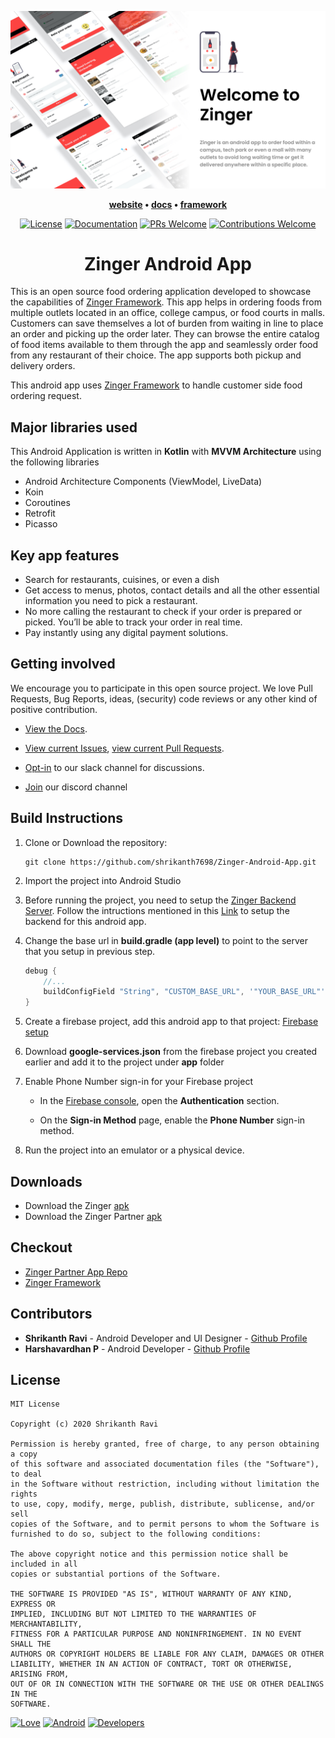 ![Cover Image](zinger_app_cover_with_text.jpg)

<p align="center">
  <strong>
    <a href="https://zinger.pw/app">website</a>
    •
    <a href="https://zinger.pw/app/docs">docs</a>
    •
    <a href="https://zinger.pw">framework</a>
  </strong>
</p>

<p align="center">
  <a href="LICENSE"><img alt="License" src="https://img.shields.io/badge/license-MIT-green"></a>
  <a href="https://zinger.pw/app/docs"><img alt="Documentation" src="https://img.shields.io/badge/code-documented-brightgreen.svg?style=flat-square"></a>
  <a href="https://github.com/shrikanth7698/Zinger-Android-App/pulls"><img alt="PRs Welcome" src="https://img.shields.io/badge/PRs-welcome-brightgreen.svg?style=flat-square"></a>
  <a href="https://github.com/shrikanth7698/Zinger-Android-App/pulls"><img alt="Contributions Welcome" src="https://img.shields.io/badge/contributions-welcome-brightgreen.svg?style=flat-square"></a>

</p>

<h1 align="center">
  Zinger Android App
</h1>

This is an open source food ordering application developed to showcase the capabilities of <a href="https://zinger.pw" target="_blank">Zinger Framework</a>. This app helps in ordering foods from multiple outlets located in an office, college campus, or food courts in malls. Customers can save themselves a lot of burden from waiting in line to place an order and picking up the order later. They can browse the entire catalog of food items available to them through the app and seamlessly order food from any restaurant of their choice. The app supports both pickup and delivery orders.

This android app uses <a href="https://zinger.pw" target="_blank">Zinger Framework</a> to handle customer side food ordering request. 

## Major libraries used
This Android Application is written in **Kotlin** with **MVVM Architecture** using the following libraries
- Android Architecture Components (ViewModel, LiveData)
- Koin
- Coroutines
- Retrofit
- Picasso

## Key app features
*  Search for restaurants, cuisines, or even a dish
*  Get access to menus, photos, contact details and all the other essential information you need to pick a restaurant.
*  No more calling the restaurant to check if your order is prepared or picked. You’ll be able to track your order in real time.
*  Pay instantly using any digital payment solutions.

## Getting involved
We encourage you to participate in this open source project. We love Pull Requests, Bug Reports, ideas, (security) code reviews or any other kind of positive contribution.

* [View the Docs](https://zinger.pw/app/docs).

* [View current Issues](https://github.com/shrikanth7698/Zinger-Android-App/issues), [view current Pull Requests](https://github.com/shrikanth7698/Zinger-Android-App/pulls).

* [Opt-in](https://join.slack.com/t/zinger-workspace/shared_invite/zt-e6xt0gc2-nBEy85RhEy7NZv3gWCt6Dg) to our slack channel for discussions.

* [Join](https://discord.gg/TqADaXV) our discord channel


## Build Instructions


1. Clone or Download the repository:

    ```shell
    git clone https://github.com/shrikanth7698/Zinger-Android-App.git
    ```

2. Import the project into Android Studio

3. Before running the project, you need to setup the <a href="https://zinger.pw" target="_blank">Zinger Backend Server</a>. Follow the intructions mentioned in this <a href="https://zinger.pw" target="_blank">Link</a> to setup the backend for this android app. 

4. Change the base url in **build.gradle (app level)** to point to the server that you setup in previous step.

    ```gradle
    debug {
        //...
        buildConfigField "String", "CUSTOM_BASE_URL", '"YOUR_BASE_URL"'
    }
    ```

5. Create a firebase project, add this android app to that project:
<a href="https://firebase.google.com/docs/android/setup" target="_blank">Firebase setup</a>

6. Download **google-services.json** from the firebase project you created earlier and add it to the project under **app** folder

7. Enable Phone Number sign-in for your Firebase project

   * In the <a href="https://console.firebase.google.com/" target="_blank">Firebase console</a>, open the **Authentication** section.

   * On the **Sign-in Method** page, enable the **Phone Number** sign-in method.
   
8. Run the project into an emulator or a physical device. 

## Downloads

* Download the Zinger <a href="https://drive.google.com/open?id=14D8b8t7Au3oz_TEp609Qyb3dvR5Vk7Xe" target="_blank">apk</a>
* Download the Zinger Partner <a href="https://drive.google.com/open?id=1dJ2R8eqsz2vc54rB4lZ8E6EN_oB1AuOD" target="_blank">apk</a>

## Checkout

* <a href="https://github.com/harshavardhan98/Zinger-Seller-App" target="_blank">Zinger Partner App Repo</a>
* <a href="https://zinger.pw" target="_blank">Zinger Framework</a>

## Contributors

* **Shrikanth Ravi** - Android Developer and UI Designer - <a href="https://github.com/shrikanth7698" target="_blank">Github Profile</a>
* **Harshavardhan P** - Android Developer - <a href="https://github.com/harshavardhan98" target="_blank">Github Profile</a>

## License
```
MIT License

Copyright (c) 2020 Shrikanth Ravi

Permission is hereby granted, free of charge, to any person obtaining a copy
of this software and associated documentation files (the "Software"), to deal
in the Software without restriction, including without limitation the rights
to use, copy, modify, merge, publish, distribute, sublicense, and/or sell
copies of the Software, and to permit persons to whom the Software is
furnished to do so, subject to the following conditions:

The above copyright notice and this permission notice shall be included in all
copies or substantial portions of the Software.

THE SOFTWARE IS PROVIDED "AS IS", WITHOUT WARRANTY OF ANY KIND, EXPRESS OR
IMPLIED, INCLUDING BUT NOT LIMITED TO THE WARRANTIES OF MERCHANTABILITY,
FITNESS FOR A PARTICULAR PURPOSE AND NONINFRINGEMENT. IN NO EVENT SHALL THE
AUTHORS OR COPYRIGHT HOLDERS BE LIABLE FOR ANY CLAIM, DAMAGES OR OTHER
LIABILITY, WHETHER IN AN ACTION OF CONTRACT, TORT OR OTHERWISE, ARISING FROM,
OUT OF OR IN CONNECTION WITH THE SOFTWARE OR THE USE OR OTHER DEALINGS IN THE
SOFTWARE.
```

[![Love](https://forthebadge.com/images/badges/built-with-love.svg)](https://zinger.pw/app) [![Android](https://forthebadge.com/images/badges/built-for-android.svg)](https://www.android.com) [![Developers](https://forthebadge.com/images/badges/built-by-developers.svg)](https://github.com/shrikanth7698/Zinger-Android-App/graphs/contributors)
